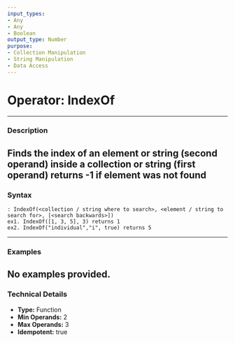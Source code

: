 ```yaml
---
input_types:
- Any
- Any
- Boolean
output_type: Number
purpose:
- Collection Manipulation
- String Manipulation
- Data Access
---
```

# Operator: IndexOf
---
### **Description**
Finds the index of an element or string (second operand) inside a collection or string (first operand)
returns -1 if element was not found
---
### **Syntax**
```
: IndexOf(<collection / string where to search>, <element / string to search for>, [<search backwards>])
ex1. IndexOf([1, 3, 5], 3) returns 1
ex2. IndexOf("individual","i", true) returns 5
```
---
### **Examples**
No examples provided.
---
### **Technical Details**
- **Type:** Function
- **Min Operands:** 2
- **Max Operands:** 3
- **Idempotent:** true